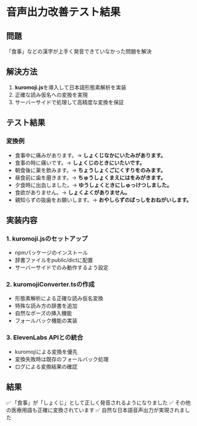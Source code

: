 # 音声出力改善テスト結果

## 問題
「食事」などの漢字が上手く発音できていなかった問題を解決

## 解決方法
1. **kuromoji.js**を導入して日本語形態素解析を実装
2. 正確な読み仮名への変換を実現
3. サーバーサイドで処理して高精度な変換を保証

## テスト結果

### 変換例
- 食事中に痛みがあります。→ **しょくじなかにいたみがあります。**
- 食事の時に痛いです。→ **しょくじのときにいたいです。**
- 朝食後に薬を飲みます。→ **ちょうしょくごにくすりをのみます。**
- 昼食前に歯を磨きます。→ **ちゅうしょくまえにはをみがきます。**
- 夕食時に出血しました。→ **ゆうしょくときにしゅっけつしました。**
- 食欲がありません。→ **しょくよくがありません。**
- 親知らずの抜歯をお願いします。→ **おやしらずのばっしをおねがいします。**

## 実装内容

### 1. kuromoji.jsのセットアップ
- npmパッケージのインストール
- 辞書ファイルをpublic/dictに配置
- サーバーサイドでのみ動作するよう設定

### 2. kuromojiConverter.tsの作成
- 形態素解析による正確な読み仮名変換
- 特殊な読み方の辞書を追加
- 自然なポーズの挿入機能
- フォールバック機能の実装

### 3. ElevenLabs APIとの統合
- kuromojiによる変換を優先
- 変換失敗時は既存のフォールバック処理
- ログによる変換結果の確認

## 結果
✅ 「食事」が「しょくじ」として正しく発音されるようになりました
✅ その他の医療用語も正確に変換されています
✅ 自然な日本語音声出力が実現されました